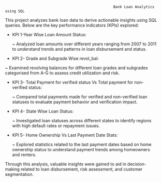                                                       Bank Loan Analytics using SQL

This project analyzes bank loan data to derive actionable insights using SQL queries. Below are the key performance indicators (KPIs) explored:

* KPI 1-Year Wise Loan Amount Status:

  ~ Analyzed loan amounts over different years ranging from 2007 to 2011 to understand trends and patterns in loan disbursement and status.
  
* KPI 2- Grade and Subgrade Wise revol_bal:

 ~ Examined revolving balances for different loan grades and subgrades categorised from A-G to assess credit utilization and risk.
  
* KPI 3- Total Payment for verified status Vs Total payment for non-verified status:

  ~ Compared total payments made for verified and non-verified loan statuses to evaluate payment behavior and verification impact.
  
* KPI 4- State Wise Loan Status:

  ~ Investigated loan statuses across different states to identify regions with high default rates or repayment issues.
  
* KPI 5- Home Ownership Vs Last Payment Date Stats:

  ~ Explored statistics related to the last payment dates based on home ownership status to understand payment trends among homeowners and renters.


Through this analysis, valuable insights were gained to aid in decision-making related to loan disbursement, risk assessment, and customer segmentation.
